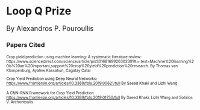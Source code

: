 # Loop Q Prize
<font size="4">By Alexandros P. Pouroullis</font>

### Papers Cited
<font size="1">
Crop yield prediction using machine learning: A systematic literature review:
https://www.sciencedirect.com/science/article/pii/S0168169920302301#:~:text=Machine%20learning%20is%20an%20important,support%20crop%20yield%20prediction%20research.
By Thomas van Klompenburg, Ayalew Kassahun, Cagatay Catal<br>

Crop Yield Prediction using Deep Neural Networks:
https://www.frontiersin.org/articles/10.3389/fpls.2019.00621/full
By Saeed Khaki and Lizhi Wang

A CNN-RNN Framework for Crop Yield Prediction
https://www.frontiersin.org/articles/10.3389/fpls.2019.01750/full
By Saeed Khaki, Lizhi Wang and Sotirios V. Archontoulis
</font>
